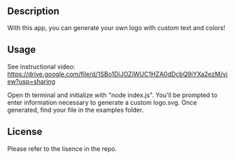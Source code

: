 # <SVG Logo Generator>

## Description

With this app, you can generate your own logo with custom text and colors!

## Usage

See instructional video: https://drive.google.com/file/d/1SBo1DiJOZjWUC1HZA0dDcbQ9iYXa2ezM/view?usp=sharing

Open th terminal and initialize with "node index.js". You'll be prompted to enter information necessary to generate a custom logo.svg. Once generated, find your file in the examples folder.

## License

Please refer to the lisence in the repo.

